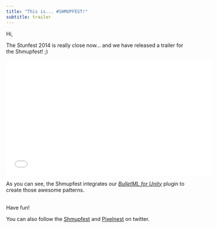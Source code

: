```yaml
---
title: "This is... #SHMUPFEST!"
subtitle: trailer
---
```


Hi,

The Stunfest 2014 is really close now... and we have released a trailer for the Shmupfest! ;)

<iframe width="560" height="315" src="//www.youtube.com/embed/N4cRAA7Q-p4?rel=0" frameborder="0" allowfullscreen></iframe>

As you can see, the Shmupfest integrates our _[BulletML for Unity](/docs/bulletml-for-unity/)_ plugin to create those awesome patterns.

<br />Have fun!

You can also follow the [Shmupfest](https://twitter.com/hashtag/shmupfest) and [Pixelnest](https://twitter.com/pixelnest) on twitter.
